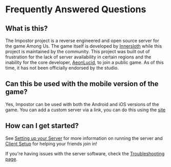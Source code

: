# Frequently Answered Questions

## What is this?

The Impostor project is a reverse engineered and open source server for the game Among Us. The game itself is developed by [Innersloth](http://www.innersloth.com/) while this project is maintained by the community. This project was built out of frustration for the lack of server availability in certain regions and the inability for the core developer, [AeonLucid](https://github.com/AeonLucid), to join a public game. As of this time, it has not been officially endorsed by the studio.

## Can this be used with the mobile version of the game?

Yes, Impostor can be used with both the Android and iOS versions of the game. You can add a custom server via a link, you can do this using the [site](https://impostor.github.io/Impostor)

## How can I get started?

See [Setting up your Server](Running-the-server.md) for more information on running the server and [Client Setup](https://impostor.github.io/Impostor/) for helping your friends join in!

If you're having issues with the server software, check the [Troubleshooting page](TROUBLESHOOTING.md).
